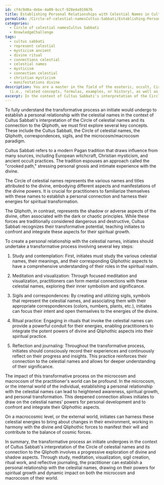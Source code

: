 ```yaml
---
id: cf4c9d0a-debe-4a09-bccf-928e4a919676
title: Establishing Personal Relationships with Celestial Names in Cultus Sabbati
permalink: /Circle-of-celestial-namesCultus-Sabbati/Establishing-Personal-Relationships-with-Celestial-Names-in-Cultus-Sabbati/
categories:
  - Circle of celestial namesCultus Sabbati
  - KnowledgeChallenge
tags:
  - cultus sabbati
  - represent celestial
  - mysticism ancient
  - divine ritual
  - connections celestial
  - celestial names
  - mysticism
  - connection celestial
  - christian mysticism
  - manifestations divine
description: You are a master in the field of the esoteric, occult, Circle of celestial namesCultus Sabbati and Education. You are a writer of tests, challenges, books and deep knowledge on Circle of celestial namesCultus Sabbati for initiates and students to gain deep insights and understanding from. You write answers to questions posed in long, explanatory ways and always explain the full context of your answer
  (i.e., related concepts, formulas, examples, or history), as well as the step-by-step thinking process you take to answer the challenges. Be rigorous and thorough, and summarize the key themes, ideas, and conclusions at the end.
excerpt: In the context of Cultus Sabbati's interpretation of the Circle of celestial names and its connection to the Qliphoth, detail the transformative process an initiate would undergo to establish a personal relationship with the celestial names, drawing upon their correspondences, sigils, and their potential impact on both the microcosm and macrocosm of the practitioner's world.
---
```

To fully understand the transformative process an initiate would undergo to establish a personal relationship with the celestial names in the context of Cultus Sabbati's interpretation of the Circle of celestial names and its connection to the Qliphoth, we must first explore several key concepts. These include the Cultus Sabbati, the Circle of celestial names, the Qliphoth, correspondences, sigils, and the microcosm/macrocosm paradigm.

Cultus Sabbati refers to a modern Pagan tradition that draws influence from many sources, including European witchcraft, Christian mysticism, and ancient occult practices. The tradition espouses an approach called the "crooked path," stressing personal gnosis and intimate experience with the divine.

The Circle of celestial names represents the various names and titles attributed to the divine, embodying different aspects and manifestations of the divine powers. It is crucial for practitioners to familiarize themselves with these names to establish a personal connection and harness their energies for spiritual transformation.

The Qliphoth, in contrast, represents the shadow or adverse aspects of the divine, often associated with the dark or chaotic principles. While these forces are traditionally considered dangerous and destructive, Cultus Sabbati recognizes their transformative potential, teaching initiates to confront and integrate these aspects for their spiritual growth.

To create a personal relationship with the celestial names, initiates should undertake a transformative process involving several key steps:

1. Study and contemplation: First, initiates must study the various celestial names, their meanings, and their corresponding Qliphothic aspects to have a comprehensive understanding of their roles in the spiritual realm.

2. Meditation and visualization: Through focused meditation and visualization, practitioners can form mental connections with these celestial names, exploring their inner symbolism and significance.

3. Sigils and correspondences: By creating and utilizing sigils, symbols that represent the celestial names, and associating them with their appropriate correspondences (colors, numbers, plants, etc.), initiates can focus their intent and open themselves to the energies of the divine.

4. Ritual practice: Engaging in rituals that invoke the celestial names can provide a powerful conduit for their energies, enabling practitioners to integrate the potent powers of divine and Qliphothic aspects into their spiritual practice.

5. Reflection and journaling: Throughout the transformative process, initiates should consciously record their experiences and continuously reflect on their progress and insights. This practice reinforces their connection to the celestial names and allows for deeper understanding of their significance.

The impact of this transformative process on the microcosm and macrocosm of the practitioner's world can be profound. In the microcosm, or the internal world of the individual, establishing a personal relationship with the celestial names can lead to heightened awareness, spiritual growth, and personal transformation. This deepened connection allows initiates to draw on the celestial names' powers for personal development and to confront and integrate their Qliphothic aspects.

On a macrocosmic level, or the external world, initiates can harness these celestial energies to bring about changes in their environment, working in harmony with the divine and Qliphothic forces to manifest their will and contribute to the balance of cosmic forces.

In summary, the transformative process an initiate undergoes in the context of Cultus Sabbati's interpretation of the Circle of celestial names and its connection to the Qliphoth involves a progressive exploration of divine and shadow aspects. Through study, meditation, visualization, sigil creation, ritual work, and reflective journaling, the practitioner can establish a personal relationship with the celestial names, drawing on their powers for spiritual growth and dynamic impact on both the microcosm and macrocosm of their world.
